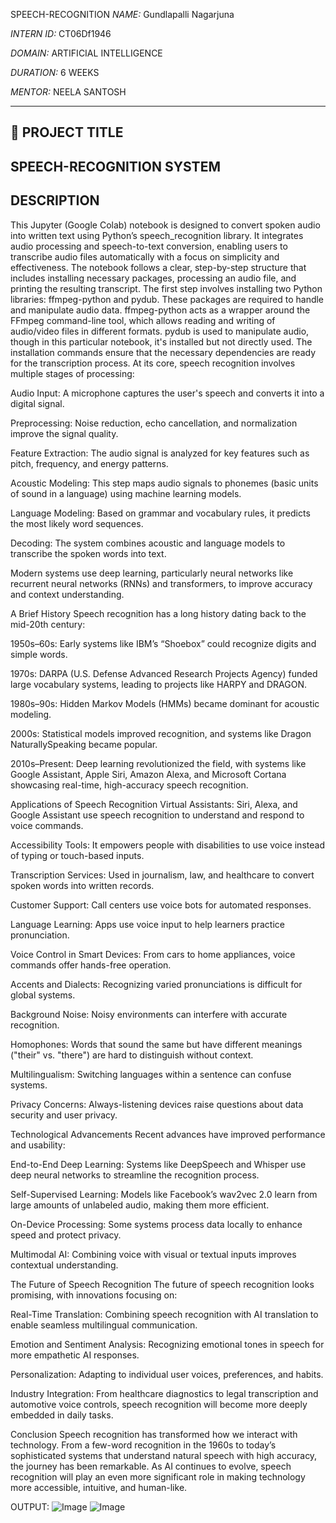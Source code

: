 SPEECH-RECOGNITION
*NAME:* Gundlapalli Nagarjuna

*INTERN ID:* CT06Df1946 

*DOMAIN:* ARTIFICIAL INTELLIGENCE 

*DURATION:* 6 WEEKS 

*MENTOR:* NEELA SANTOSH

---

## 📌 PROJECT TITLE  
SPEECH-RECOGNITION SYSTEM
---

## DESCRIPTION
This Jupyter (Google Colab) notebook is designed to convert spoken audio into written text using Python’s speech_recognition library. It integrates audio processing and speech-to-text conversion, enabling users to transcribe audio files automatically with a focus on simplicity and effectiveness. The notebook follows a clear, step-by-step structure that includes installing necessary packages, processing an audio file, and printing the resulting transcript. The first step involves installing two Python libraries: ffmpeg-python and pydub. These packages are required to handle and manipulate audio data. ffmpeg-python acts as a wrapper around the FFmpeg command-line tool, which allows reading and writing of audio/video files in different formats. pydub is used to manipulate audio, though in this particular notebook, it's installed but not directly used. The installation commands ensure that the necessary dependencies are ready for the transcription process.
At its core, speech recognition involves multiple stages of processing:

Audio Input: A microphone captures the user's speech and converts it into a digital signal.

Preprocessing: Noise reduction, echo cancellation, and normalization improve the signal quality.

Feature Extraction: The audio signal is analyzed for key features such as pitch, frequency, and energy patterns.

Acoustic Modeling: This step maps audio signals to phonemes (basic units of sound in a language) using machine learning models.

Language Modeling: Based on grammar and vocabulary rules, it predicts the most likely word sequences.

Decoding: The system combines acoustic and language models to transcribe the spoken words into text.

Modern systems use deep learning, particularly neural networks like recurrent neural networks (RNNs) and transformers, to improve accuracy and context understanding.

A Brief History
Speech recognition has a long history dating back to the mid-20th century:

1950s–60s: Early systems like IBM’s “Shoebox” could recognize digits and simple words.

1970s: DARPA (U.S. Defense Advanced Research Projects Agency) funded large vocabulary systems, leading to projects like HARPY and DRAGON.

1980s–90s: Hidden Markov Models (HMMs) became dominant for acoustic modeling.

2000s: Statistical models improved recognition, and systems like Dragon NaturallySpeaking became popular.

2010s–Present: Deep learning revolutionized the field, with systems like Google Assistant, Apple Siri, Amazon Alexa, and Microsoft Cortana showcasing real-time, high-accuracy speech recognition.

Applications of Speech Recognition
Virtual Assistants: Siri, Alexa, and Google Assistant use speech recognition to understand and respond to voice commands.

Accessibility Tools: It empowers people with disabilities to use voice instead of typing or touch-based inputs.

Transcription Services: Used in journalism, law, and healthcare to convert spoken words into written records.

Customer Support: Call centers use voice bots for automated responses.

Language Learning: Apps use voice input to help learners practice pronunciation.

Voice Control in Smart Devices: From cars to home appliances, voice commands offer hands-free operation.



Accents and Dialects: Recognizing varied pronunciations is difficult for global systems.

Background Noise: Noisy environments can interfere with accurate recognition.

Homophones: Words that sound the same but have different meanings ("their" vs. "there") are hard to distinguish without context.

Multilingualism: Switching languages within a sentence can confuse systems.

Privacy Concerns: Always-listening devices raise questions about data security and user privacy.

Technological Advancements
Recent advances have improved performance and usability:

End-to-End Deep Learning: Systems like DeepSpeech and Whisper use deep neural networks to streamline the recognition process.

Self-Supervised Learning: Models like Facebook’s wav2vec 2.0 learn from large amounts of unlabeled audio, making them more efficient.

On-Device Processing: Some systems process data locally to enhance speed and protect privacy.

Multimodal AI: Combining voice with visual or textual inputs improves contextual understanding.

The Future of Speech Recognition
The future of speech recognition looks promising, with innovations focusing on:

Real-Time Translation: Combining speech recognition with AI translation to enable seamless multilingual communication.

Emotion and Sentiment Analysis: Recognizing emotional tones in speech for more empathetic AI responses.

Personalization: Adapting to individual user voices, preferences, and habits.

Industry Integration: From healthcare diagnostics to legal transcription and automotive voice controls, speech recognition will become more deeply embedded in daily tasks.

Conclusion
Speech recognition has transformed how we interact with technology. From a few-word recognition in the 1960s to today’s sophisticated systems that understand natural speech with high accuracy, the journey has been remarkable. As AI continues to evolve, speech recognition will play an even more significant role in making technology more accessible, intuitive, and human-like.


OUTPUT:
![Image](https://github.com/user-attachments/assets/82fcd1b8-7de8-465d-8732-a166b9a108c0)
![Image](https://github.com/user-attachments/assets/94a3834a-f2a4-47f1-a13c-e369cd7cfcc2)









